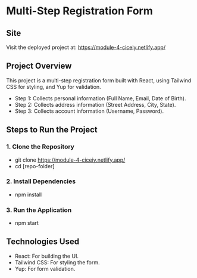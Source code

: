 # Multi-Step Registration Form

## Site

Visit the deployed project at: https://module-4-ciceiy.netlify.app/

## Project Overview

This project is a multi-step registration form built with React, using Tailwind CSS for styling, and Yup for validation.

- Step 1: Collects personal information (Full Name, Email, Date of Birth).
- Step 2: Collects address information (Street Address, City, State).
- Step 3: Collects account information (Username, Password).

## Steps to Run the Project

### 1. Clone the Repository

- git clone https://module-4-ciceiy.netlify.app/
- cd [repo-folder]

### 2. Install Dependencies

- npm install

### 3. Run the Application

- npm start

## Technologies Used

- React: For building the UI.
- Tailwind CSS: For styling the form.
- Yup: For form validation.
